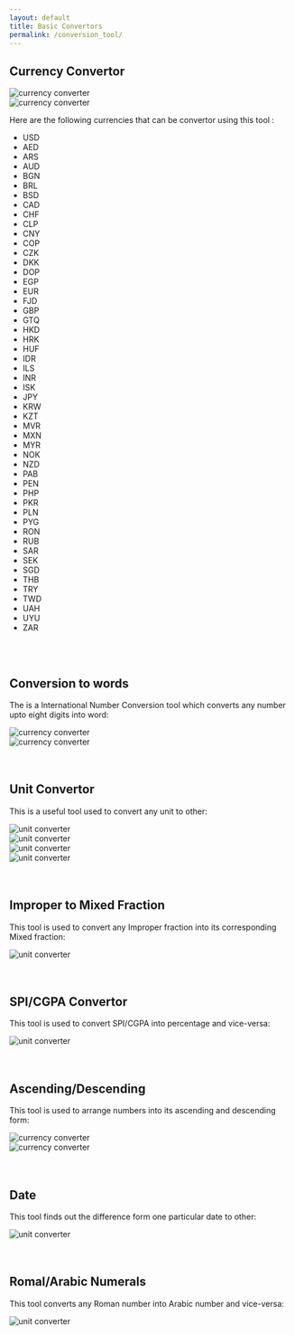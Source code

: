 ```yaml
---
layout: default
title: Basic Convertors
permalink: /conversion_tool/
---
```


## Currency Convertor

<div class="container my-3 row">
<div class="col-md-6 pb-2" >
<img alt="currency converter" class="tools_screenshot img-fluid" src="../public/images/conversions/currency_1.png" >
</div>
<div class="col-md-6 pb-2" >
<img alt="currency converter" class="tools_screenshot img-fluid" src="../public/images/conversions/currency_2.png" >
</div>
</div>

Here are the following currencies that can be convertor using this tool :
- USD
- AED
- ARS
- AUD 
- BGN
- BRL
- BSD
- CAD
- CHF
- CLP
- CNY
- COP
- CZK
- DKK
- DOP
- EGP
- EUR
- FJD
- GBP
- GTQ
- HKD
- HRK
- HUF
- IDR
- ILS
- INR
- ISK
- JPY
- KRW
- KZT
- MVR
- MXN
- MYR
- NOK
- NZD
- PAB
- PEN
- PHP
- PKR
- PLN
- PYG
- RON
- RUB
- SAR
- SEK
- SGD
- THB
- TRY
- TWD
- UAH
- UYU
- ZAR

<br><br>

## Conversion to words

The is a International Number Conversion tool which converts any number upto eight digits into word:

<div class="container my-3 row">
<div class="col-md-6 pb-2" >
<img alt="currency converter" class="tools_screenshot img-fluid" src="../public/images/bc1.PNG" >
</div>
<div class="col-md-6 pb-2" >
<img alt="currency converter" class="tools_screenshot img-fluid" src="../public/images/bc2.PNG" >
</div>
</div><br><br>

## Unit Convertor

This is a useful tool used to convert any unit to other:

<div class="container my-3 row">
<div class="col-md-6 pb-2" >
<img alt="unit converter" class="tools_screenshot img-fluid" src="../public/images/conversions/unit_conversion.png" >
</div>
<div class="col-md-6 pb-2" >
<img alt="unit converter" class="tools_screenshot img-fluid" src="../public/images/conversions/unit_conversion_2.png" >
</div>
<div class="col-md-6" >
<img alt="unit converter" class="tools_screenshot img-fluid" src="../public/images/conversions/unit_conversion_3.png" >
</div>
<div class="col-md-6" >
<img alt="unit converter" class="tools_screenshot img-fluid" src="../public/images/bc3.PNG" >
</div>
</div>
<br><br>

## Improper to Mixed Fraction

This tool is used to convert any Improper fraction into its corresponding Mixed fraction:

<div class="col-md-6" >
<img alt="unit converter" class="tools_screenshot img-fluid" src="../public/images/bc4.PNG" >
</div><br><br>

## SPI/CGPA Convertor

This tool is used to convert SPI/CGPA into percentage and vice-versa:

<div class="col-md-6" >
<img alt="unit converter" class="tools_screenshot img-fluid" src="../public/images/bc5.PNG" >
</div><br><br>

## Ascending/Descending

This tool is used to arrange numbers into its ascending and descending form:

<div class="container my-3 row">
<div class="col-md-6 pb-2" >
<img alt="currency converter" class="tools_screenshot img-fluid" src="../public/images/bc6.PNG" >
</div>
<div class="col-md-6 pb-2" >
<img alt="currency converter" class="tools_screenshot img-fluid" src="../public/images/bc7.PNG" >
</div>
</div><br><br>

## Date 

This tool finds out the difference form one particular date to other:

<div class="col-md-6" >
<img alt="unit converter" class="tools_screenshot img-fluid" src="../public/images/bc8.PNG" >
</div><br><br>

## Romal/Arabic Numerals

This tool converts any Roman number into Arabic number and vice-versa:

<div class="col-md-6" >
<img alt="unit converter" class="tools_screenshot img-fluid" src="../public/images/bc9.PNG" >
</div><br><br>